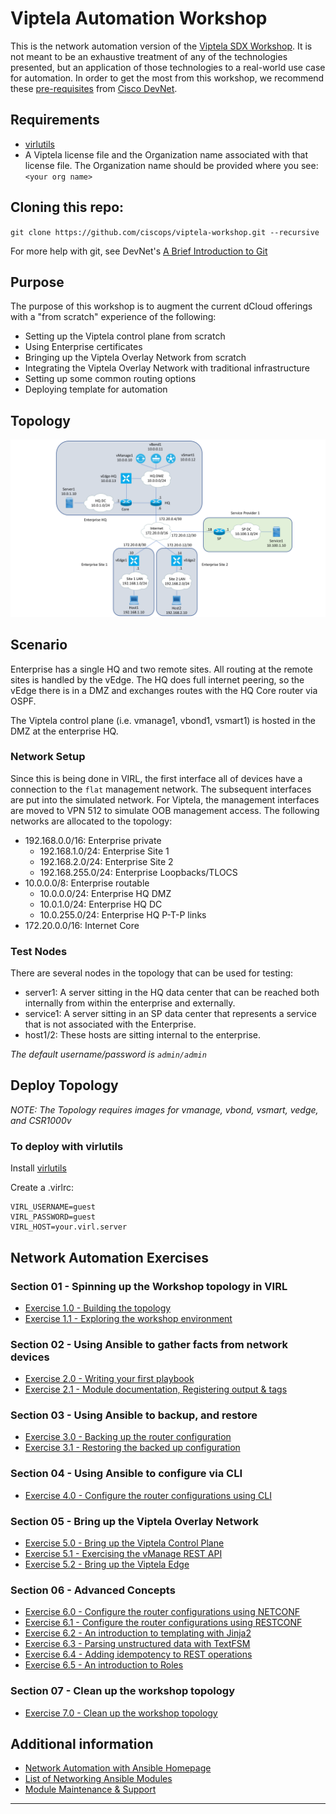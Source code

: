 # Viptela Automation Workshop

This is the network automation version of the [Viptela SDX Workshop](README.md).  It is not meant to be an exhaustive treatment
of any of the technologies presented, but an application of those technologies to a real-world use case for automation.  In order
to get the most from this workshop, we recommend these [pre-requisites](pre-requisites.md) from [Cisco DevNet](https://developer.cisco.com/).

## Requirements

* [virlutils](https://github.com/CiscoDevNet/virlutils)
* A Viptela license file and the Organization name associated with that license file.  The Organization name should be provided where you see: `<your org name>`

## Cloning this repo:

`git clone https://github.com/ciscops/viptela-workshop.git --recursive`

For more help with git, see DevNet's [A Brief Introduction to Git](https://learninglabs.cisco.com/lab/git-basic-workflows/step/1)

## Purpose
The purpose of this workshop is to augment the current dCloud offerings with a "from scratch" experience of the following:
* Setting up the Viptela control plane from scratch
* Using Enterprise certificates
* Bringing up the Viptela Overlay Network from scratch
* Integrating the Viptela Overlay Network with traditional infrastructure
* Setting up some common routing options
* Deploying template for automation

## Topology

![Alt Text](images/viptela1.png)

## Scenario
Enterprise has a single HQ and two remote sites.  All routing at the remote sites is handled by the vEdge.  The HQ does full internet peering, so the vEdge there is in a DMZ and exchanges routes with the HQ Core router via OSPF.

The Viptela control plane (i.e. vmanage1, vbond1, vsmart1) is hosted in the DMZ at the enterprise HQ.

### Network Setup
Since this is being done in VIRL, the first interface all of devices have a connection to the `flat` management network.  The subsequent interfaces are put into the simulated network.  For Viptela, the management interfaces are moved to VPN 512 to simulate OOB management access.  The following networks are allocated to the topology:

* 192.168.0.0/16: Enterprise private
  * 192.168.1.0/24: Enterprise Site 1
  * 192.168.2.0/24: Enterprise Site 2
  * 192.168.255.0/24: Enterprise Loopbacks/TLOCS
* 10.0.0.0/8: Enterprise routable
  * 10.0.0.0/24: Enterprise HQ DMZ
  * 10.0.1.0/24: Enterprise HQ DC
  * 10.0.255.0/24: Enterprise HQ P-T-P links
* 172.20.0.0/16: Internet Core

### Test Nodes
There are several nodes in the topology that can be used for testing:
* server1: A server sitting in the HQ data center that can be reached both internally from within the enterprise and externally.
* service1: A server sitting in an SP data center that represents a service that is not associated with the Enterprise.
* host1/2: These hosts are sitting internal to the enterprise.

_The default username/password is `admin/admin`_

## Deploy Topology

_NOTE: The Topology requires images for vmanage, vbond, vsmart, vedge, and CSR1000v_

### To deploy with virlutils

Install [virlutils](https://github.com/CiscoDevNet/virlutils)

Create a .virlrc:
```
VIRL_USERNAME=guest
VIRL_PASSWORD=guest
VIRL_HOST=your.virl.server
```

## Network Automation Exercises

### Section 01 - Spinning up the Workshop topology in VIRL
- [Exercise 1.0 - Building the topology](./exercises/1-0/README.md)
- [Exercise 1.1 - Exploring the workshop environment](./exercises/1-1/README.md)

### Section 02 - Using Ansible to gather facts from network devices
- [Exercise 2.0 - Writing your first playbook](./exercises/2-0/README.md)
- [Exercise 2.1 - Module documentation, Registering output & tags](./exercises/2-1/README.md)

### Section 03 - Using Ansible to backup, and restore
- [Exercise 3.0 - Backing up the router configuration](./exercises/3-0/README.md)
- [Exercise 3.1 - Restoring the backed up configuration](./exercises/3-1/README.md)

### Section 04 - Using Ansible to configure via CLI
- [Exercise 4.0 - Configure the router configurations using CLI](./exercises/4-0/README.md)

### Section 05 - Bring up the Viptela Overlay Network
- [Exercise 5.0 - Bring up the Viptela Control Plane](./exercises/5-0/README.md)
- [Exercise 5.1 - Exercising the vManage REST API](./exercises/5-1/README.md)
- [Exercise 5.2 - Bring up the Viptela Edge](./exercises/5-2/README.md)

### Section 06 - Advanced Concepts
- [Exercise 6.0 - Configure the router configurations using NETCONF](./exercises/6-0/README.md)
- [Exercise 6.1 - Configure the router configurations using RESTCONF](./exercises/6-1/README.md)
- [Exercise 6.2 - An introduction to templating with Jinja2](./exercises/6-2/README.md)
- [Exercise 6.3 - Parsing unstructured data with TextFSM](./exercises/6-3/README.md)
- [Exercise 6.4 - Adding idempotency to REST operations](./exercises/6-4/README.md)
- [Exercise 6.5 - An introduction to Roles](./exercises/6-5/README.md)

### Section 07 - Clean up the workshop topology
- [Exercise 7.0 - Clean up the workshop topology](./exercises/7-0/README.md)

## Additional information
 - [Network Automation with Ansible Homepage](https://www.ansible.com/network-automation)
 - [List of Networking Ansible Modules](http://docs.ansible.com/ansible/latest/list_of_network_modules.html)
 - [Module Maintenance & Support](http://docs.ansible.com/ansible/latest/modules_support.html)

---